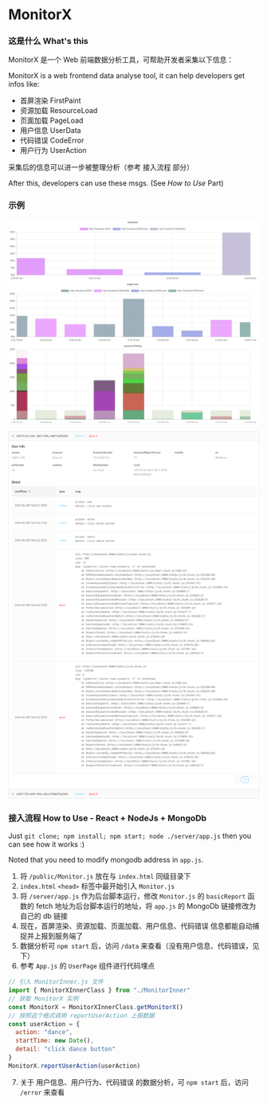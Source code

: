 # MonitorX

### 这是什么 What's this

MonitorX 是一个 Web 前端数据分析工具，可帮助开发者采集以下信息：

MonitorX is a web frontend data analyse tool, it can help developers get infos like:

- 首屏渲染 FirstPaint
- 资源加载 ResourceLoad
- 页面加载 PageLoad
- 用户信息 UserData
- 代码错误 CodeError
- 用户行为 UserAction

采集后的信息可以进一步被整理分析（参考 接入流程 部分）

After this, developers can use these msgs. (See *How to Use* Part)

### 示例

![dataPage](img/dataPage.png)

![errorPage](img/errorPage.png)

### 接入流程 How to Use - React + NodeJs + MongoDb

Just `git clone; npm install; npm start; node ./server/app.js` then you can see how it works :)

Noted that you need to modify mongodb address in `app.js`.

1. 将 `/public/Monitor.js` 放在与 `index.html` 同级目录下
2. `index.html` `<head>` 标签中最开始引入 `Monitor.js`
3. 将 `/server/app.js` 作为后台脚本运行，修改 `Monitor.js` 的 `basicReport` 函数的 fetch 地址为后台脚本运行的地址，将 `app.js` 的 MongoDb 链接修改为自己的 db 链接
4. 现在，首屏渲染、资源加载、页面加载、用户信息、代码错误 信息都能自动捕捉并上报到服务端了
5. 数据分析可 `npm start` 后，访问 `/data` 来查看（没有用户信息、代码错误，见下）
6. 参考 `App.js` 的 `UserPage` 组件进行代码埋点
  ```javascript
  // 引入 MonitorInner.js 文件
  import { MonitorXInnerClass } from "./MonitorInner"
  // 获取 MonitorX 实例
  const MonitorX = MonitorXInnerClass.getMonitorX()
  // 按照这个格式调用 reportUserAction 上报数据
  const userAction = {
    action: "dance",
    startTime: new Date(),
    detail: "click dance button"
  }
  MonitorX.reportUserAction(userAction)
  ```
7. 关于 用户信息、用户行为、代码错误 的数据分析，可 `npm start` 后，访问 `/error` 来查看
